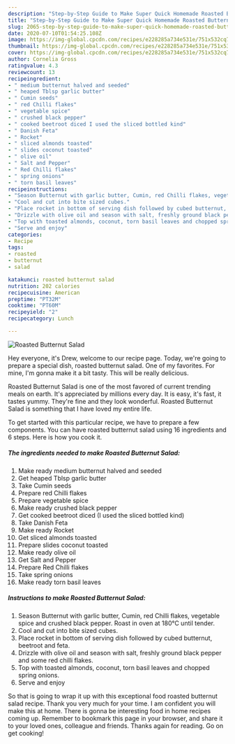 ```yaml
---
description: "Step-by-Step Guide to Make Super Quick Homemade Roasted Butternut Salad"
title: "Step-by-Step Guide to Make Super Quick Homemade Roasted Butternut Salad"
slug: 2065-step-by-step-guide-to-make-super-quick-homemade-roasted-butternut-salad
date: 2020-07-10T01:54:25.108Z
image: https://img-global.cpcdn.com/recipes/e228285a734e531e/751x532cq70/roasted-butternut-salad-recipe-main-photo.jpg
thumbnail: https://img-global.cpcdn.com/recipes/e228285a734e531e/751x532cq70/roasted-butternut-salad-recipe-main-photo.jpg
cover: https://img-global.cpcdn.com/recipes/e228285a734e531e/751x532cq70/roasted-butternut-salad-recipe-main-photo.jpg
author: Cornelia Gross
ratingvalue: 4.3
reviewcount: 13
recipeingredient:
- " medium butternut halved and seeded"
- " heaped Tblsp garlic butter"
- " Cumin seeds"
- " red Chilli flakes"
- " vegetable spice"
- " crushed black pepper"
- " cooked beetroot diced I used the sliced bottled kind"
- " Danish Feta"
- " Rocket"
- " sliced almonds toasted"
- " slides coconut toasted"
- " olive oil"
- " Salt and Pepper"
- " Red Chilli flakes"
- " spring onions"
- " torn basil leaves"
recipeinstructions:
- "Season Butternut with garlic butter, Cumin, red Chilli flakes, vegetable spice and crushed black pepper. Roast in oven at 180°C until tender."
- "Cool and cut into bite sized cubes."
- "Place rocket in bottom of serving dish followed by cubed butternut, beetroot and feta."
- "Drizzle with olive oil and season with salt, freshly ground black pepper and some red chilli flakes."
- "Top with toasted almonds, coconut, torn basil leaves and chopped spring onions."
- "Serve and enjoy"
categories:
- Recipe
tags:
- roasted
- butternut
- salad

katakunci: roasted butternut salad 
nutrition: 202 calories
recipecuisine: American
preptime: "PT32M"
cooktime: "PT60M"
recipeyield: "2"
recipecategory: Lunch

---
```



![Roasted Butternut Salad](https://img-global.cpcdn.com/recipes/e228285a734e531e/751x532cq70/roasted-butternut-salad-recipe-main-photo.jpg)

Hey everyone, it's Drew, welcome to our recipe page. Today, we're going to prepare a special dish, roasted butternut salad. One of my favorites. For mine, I'm gonna make it a bit tasty. This will be really delicious.



Roasted Butternut Salad is one of the most favored of current trending meals on earth. It's appreciated by millions every day. It is easy, it's fast, it tastes yummy. They're fine and they look wonderful. Roasted Butternut Salad is something that I have loved my entire life.


To get started with this particular recipe, we have to prepare a few components. You can have roasted butternut salad using 16 ingredients and 6 steps. Here is how you cook it.

<!--inarticleads1-->

##### The ingredients needed to make Roasted Butternut Salad:

1. Make ready  medium butternut halved and seeded
1. Get  heaped Tblsp garlic butter
1. Take  Cumin seeds
1. Prepare  red Chilli flakes
1. Prepare  vegetable spice
1. Make ready  crushed black pepper
1. Get  cooked beetroot diced (I used the sliced bottled kind)
1. Take  Danish Feta
1. Make ready  Rocket
1. Get  sliced almonds toasted
1. Prepare  slides coconut toasted
1. Make ready  olive oil
1. Get  Salt and Pepper
1. Prepare  Red Chilli flakes
1. Take  spring onions
1. Make ready  torn basil leaves




<!--inarticleads2-->

##### Instructions to make Roasted Butternut Salad:

1. Season Butternut with garlic butter, Cumin, red Chilli flakes, vegetable spice and crushed black pepper. Roast in oven at 180°C until tender.
1. Cool and cut into bite sized cubes.
1. Place rocket in bottom of serving dish followed by cubed butternut, beetroot and feta.
1. Drizzle with olive oil and season with salt, freshly ground black pepper and some red chilli flakes.
1. Top with toasted almonds, coconut, torn basil leaves and chopped spring onions.
1. Serve and enjoy




So that is going to wrap it up with this exceptional food roasted butternut salad recipe. Thank you very much for your time. I am confident you will make this at home. There is gonna be interesting food in home recipes coming up. Remember to bookmark this page in your browser, and share it to your loved ones, colleague and friends. Thanks again for reading. Go on get cooking!
